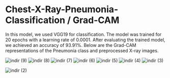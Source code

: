 # Chest-X-Ray-Pneumonia-Classification / Grad-CAM
In this model, we used VGG19 for classification. 
The model was trained for 20 epochs with a learning rate of 0.0001. After evaluating the trained model, we achieved an accuracy of 93.91%.
Below are the Grad-CAM representations of the Pneumonia class and preprocessed X-ray images.



![indir (9)](https://github.com/emresahinn19/Chest-X-Ray-Pneumonia-Classification/assets/69693131/80d811b4-5b3d-400d-9ad0-a266cd707e0b)
![indir (8)](https://github.com/emresahinn19/Chest-X-Ray-Pneumonia-Classification/assets/69693131/85c2b725-2370-46b4-9b74-600b112b80b6)
![indir (7)](https://github.com/emresahinn19/Chest-X-Ray-Pneumonia-Classification/assets/69693131/9e42fcb8-c6cf-460e-a84e-0ae9d7d005e1)
![indir (6)](https://github.com/emresahinn19/Chest-X-Ray-Pneumonia-Classification/assets/69693131/4c5a6a4d-3fbb-4794-aef3-4e3fb976e58f)
![indir (5)](https://github.com/emresahinn19/Chest-X-Ray-Pneumonia-Classification/assets/69693131/b7008bed-163a-47c6-9564-4d317b2c8ccc)
![indir (4)](https://github.com/emresahinn19/Chest-X-Ray-Pneumonia-Classification/assets/69693131/6e241fd8-6c53-445f-bd2b-42bfa9bb2969)
![indir (3)](https://github.com/emresahinn19/Chest-X-Ray-Pneumonia-Classification/assets/69693131/fc3248a5-b09c-4698-ae61-4b26f47bc78b)

![indir (2)](https://github.com/emresahinn19/Chest-X-Ray-Pneumonia-Classification/assets/69693131/15fe4e52-3606-4e29-841b-a62d4c7d05a7)
